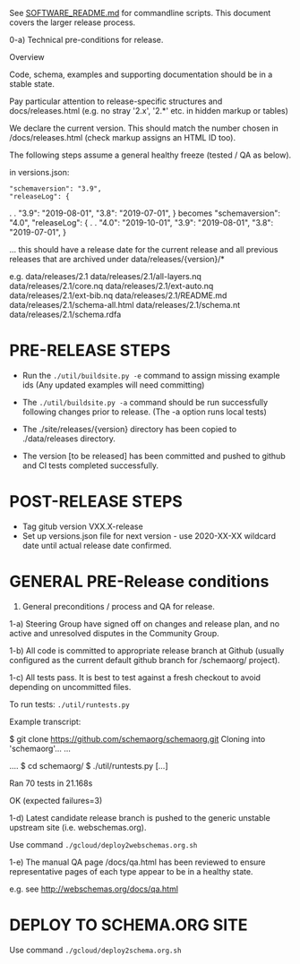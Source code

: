 See [SOFTWARE_README.md](SOFTWARE_README.md) for commandline scripts. This
document covers the larger release process.


0-a) Technical pre-conditions for release.

Overview

Code, schema, examples and supporting documentation should be in a stable state.

Pay particular attention to release-specific structures and docs/releases.html
(e.g. no stray '2.x', '2.*' etc. in hidden markup or tables)

We declare the current version. This should match the number
chosen in /docs/releases.html (check markup assigns an HTML ID too).

The following steps assume a general healthy freeze (tested / QA as below).

in versions.json:

    "schemaversion": "3.9",
    "releaseLog": {
.
.
        "3.9": "2019-08-01",
        "3.8": "2019-07-01",
    }
becomes
    "schemaversion": "4.0",
    "releaseLog": {
.
.
        "4.0": "2019-10-01",
        "3.9": "2019-08-01",
        "3.8": "2019-07-01",
    }

... this should have a release date for the current release and all
previous releases that are archived under data/releases/{version}/*


e.g.
    data/releases/2.1
    data/releases/2.1/all-layers.nq
    data/releases/2.1/core.nq
    data/releases/2.1/ext-auto.nq
    data/releases/2.1/ext-bib.nq
    data/releases/2.1/README.md
    data/releases/2.1/schema-all.html
    data/releases/2.1/schema.nt
    data/releases/2.1/schema.rdfa

PRE-RELEASE STEPS
=================
* Run the `./util/buildsite.py -e` command to assign missing example ids
    (Any updated examples will need committing)

* The `./util/buildsite.py -a` command should be run successfully following changes prior to release. 
   (The -a option runs local tests)

* The ./site/releases/{version} directory has been copied to ./data/releases directory.

* The version [to be released] has been committed and pushed to github and CI tests completed successfully.

POST-RELEASE STEPS
==================

* Tag gitub version VXX.X-release
* Set up versions.json file for next version - use 2020-XX-XX wildcard date until actual release date confirmed.

GENERAL PRE-Release conditions
==============================

1) General preconditions / process and QA for release.

1-a) Steering Group have signed off on changes and release plan,
and no active and unresolved disputes in the Community Group.

1-b) All code is committed to appropriate release branch at Github (usually
configured as the current default github branch for /schemaorg/ project).

1-c) All tests pass.
It is best to test against a fresh checkout to avoid depending on uncommitted
files. 

To run tests: `./util/runtests.py`

 Example transcript:

  $ git clone https://github.com/schemaorg/schemaorg.git
  Cloning into 'schemaorg'...
  ...

  ....
  $ cd schemaorg/
  $ ./util/runtests.py
  [...]

  Ran 70 tests in 21.168s

  OK (expected failures=3)

1-d) Latest candidate release branch is pushed to the generic unstable upstream site
(i.e. webschemas.org).

Use command `./gcloud/deploy2webschemas.org.sh`

1-e) The manual QA page /docs/qa.html has been reviewed to ensure
representative pages of each type appear to be in a healthy state.

e.g. see http://webschemas.org/docs/qa.html

DEPLOY TO SCHEMA.ORG SITE
=========================
Use command `./gcloud/deploy2schema.org.sh`
